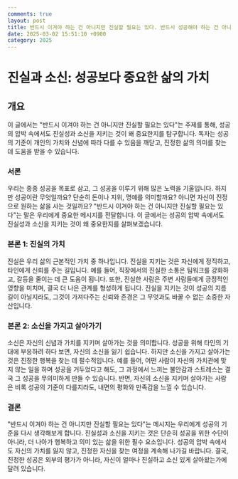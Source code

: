 ```yaml
---
comments: true
layout: post
title: 반드시 이겨야 하는 건 아니지만 진실할 필요는 있다. 반드시 성공해야 하는 건 아니지만, 소신을 가지고 살아야 할 필요는 있다.에 대한 블로그 글
date: 2025-03-02 15:51:10 +0900
category: 2025
---
```


# 진실과 소신: 성공보다 중요한 삶의 가치

## 개요
이 글에서는 "반드시 이겨야 하는 건 아니지만 진실할 필요는 있다"는 주제를 통해, 성공의 압박 속에서도 진실성과 소신을 지키는 것이 왜 중요한지를 탐구합니다. 독자는 성공의 기준이 개인의 가치와 신념에 따라 다를 수 있음을 깨닫고, 진정한 삶의 의미를 찾는 데 도움을 받을 수 있습니다.

### 서론
우리는 종종 성공을 목표로 삼고, 그 성공을 이루기 위해 많은 노력을 기울입니다. 하지만 성공이란 무엇일까요? 단순히 돈이나 지위, 명예를 의미할까요? 아니면 자신이 진정으로 원하는 삶을 사는 것일까요? "반드시 이겨야 하는 건 아니지만 진실할 필요는 있다"는 말은 우리에게 중요한 메시지를 전달합니다. 이 글에서는 성공의 압박 속에서도 진실성과 소신을 지키는 것이 왜 중요한지를 살펴보겠습니다.

### 본론 1: 진실의 가치
진실은 우리 삶의 근본적인 가치 중 하나입니다. 진실을 지키는 것은 자신에게 정직하고, 타인에게 신뢰를 주는 길입니다. 예를 들어, 직장에서의 진실한 소통은 팀워크를 강화하고, 갈등을 줄이는 데 큰 도움이 됩니다. 또한, 진실한 사람은 주변 사람들에게 긍정적인 영향을 미치며, 결국 더 나은 관계를 형성하게 됩니다. 진실을 지키는 것이 성공의 지름길이 아닐지라도, 그것이 가져다주는 신뢰와 존경은 그 무엇과도 바꿀 수 없는 소중한 자산입니다.

### 본론 2: 소신을 가지고 살아가기
소신은 자신의 신념과 가치를 지키며 살아가는 것을 의미합니다. 성공을 위해 타인의 기대에 부응하려 하다 보면, 자신의 소신을 잃기 쉽습니다. 하지만 소신을 가지고 살아가는 것은 진정한 행복을 찾는 데 필수적입니다. 예를 들어, 어떤 사람이 자신의 가치관에 맞지 않는 일을 하며 성공을 거두었다고 해도, 그 과정에서 느끼는 불안감과 스트레스는 결국 그 성공을 무의미하게 만들 수 있습니다. 반면, 자신의 소신을 지키며 살아가는 사람은 비록 성공의 기준이 다를지라도, 내면의 평화와 만족감을 느낄 수 있습니다.

### 결론
"반드시 이겨야 하는 건 아니지만 진실할 필요는 있다"는 메시지는 우리에게 성공의 기준을 다시 생각해보게 합니다. 진실성과 소신을 지키는 것은 단순히 성공을 위한 수단이 아니라, 더 나아가 행복하고 의미 있는 삶을 위한 필수 요소입니다. 성공의 압박 속에서도 자신의 가치를 잃지 않고, 진정한 자신을 찾는 여정을 계속해 나가길 바랍니다. 결국, 진정한 성공은 외부의 평가가 아니라, 자신이 얼마나 진실하고 소신 있게 살아왔는가에 달려 있습니다.
